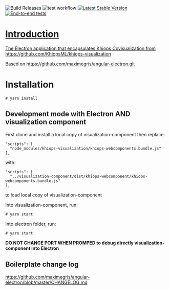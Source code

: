 ![Build Releases](https://github.com/KhiopsML/kc-electron/actions/workflows/release.yml/badge.svg) ![test workflow](https://github.com/KhiopsML/khiops-visualization/actions/workflows/test.yml/badge.svg) [![Latest Stable Version](https://img.shields.io/github/v/release/KhiopsML/kc-electron?label=Latest%20stable%20version)](https://github.com/KhiopsML/kc-electron/releases) [![End-to-end tests](https://github.com/KhiopsML/khiops-visualization/actions/workflows/e2e.yml/badge.svg)](https://github.com/KhiopsML/khiops-visualization/actions/workflows/e2e.yml)

<a href="">

# Introduction
The Electron application that encapsulates Khiops Covisualization from https://github.com/KhiopsML/khiops-visualization

Based on https://github.com/maximegris/angular-electron.git

# Installation

```
# yarn install
```

## Development mode with Electron AND visualization component

First clone and install a local copy of visualization-component
then replace:

```
"scripts": [
  "node_modules/khiops-visualization/khiops-webcomponents.bundle.js"
],
```

with:

```
"scripts": [
  "../visualization-component/dist/khiops-webcomponent/khiops-webcomponents.bundle.js"
],
```

to load local copy of visualization-component

Into visualization-component, run:

```
# yarn start
```

Into electron folder, run:

```
# yarn start
```

**DO NOT CHANGE PORT WHEN PROMPED to debug directly visualization-component into Electron**

## Boilerplate change log

https://github.com/maximegris/angular-electron/blob/master/CHANGELOG.md
